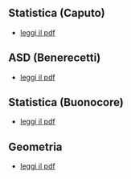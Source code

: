 ## Statistica (Caputo)
- [leggi il pdf](https://github.com/Fciccare/MyLatexFiles/blob/main/Calcolo%20delle%20Probabilit%C3%A0%20e%20Statistica%202023-24%20(Caputo)/cps.pdf)

## ASD (Benerecetti)
- [leggi il pdf](https://github.com/Fciccare/MyLatexFiles/blob/main/Algoritmi%20e%20Strutture%20Dati%20(M.%20Benerecetti)/asd.pdf)

## Statistica (Buonocore)
- [leggi il pdf](https://github.com/Fciccare/MyLatexFiles/blob/main/Calcolo%20delle%20Probabilit%C3%A0%20e%20Statistica%202022-23%20(Buonocore)/cps.pdf)

## Geometria 
- [leggi il pdf](https://github.com/Fciccare/MyLatexFiles/blob/main/Geometria%202022-23%20(Trombetti)/geometria.pdf)
